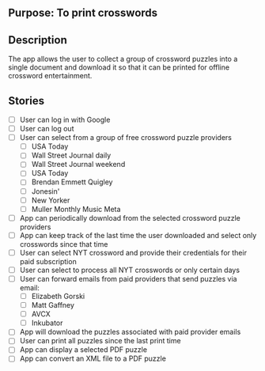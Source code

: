 ## Purpose: To print crosswords

## Description

The app allows the user to collect a group of crossword puzzles into a single document and download it so that it can be printed for offline crossword entertainment.

## Stories

- [ ] User can log in with Google
- [ ] User can log out
- [ ] User can select from a group of free crossword puzzle providers
  * [ ] USA Today
  * [ ] Wall Street Journal daily
  * [ ] Wall Street Journal weekend
  * [ ] USA Today
  * [ ] Brendan Emmett Quigley
  * [ ] Jonesin'
  * [ ] New Yorker
  * [ ] Muller Monthly Music Meta
- [ ] App can periodically download from the selected crossword puzzle providers
- [ ] App can keep track of the last time the user downloaded and select only crosswords since that time
- [ ] User can select NYT crossword and provide their credentials for their paid subscription
- [ ] User can select to process all NYT crosswords or only certain days
- [ ] User can forward emails from paid providers that send puzzles via email:
  * [ ] Elizabeth Gorski
  * [ ] Matt Gaffney
  * [ ] AVCX
  * [ ] Inkubator
- [ ] App will download the puzzles associated with paid provider emails
- [ ] User can print all puzzles since the last print time
- [ ] App can display a selected PDF puzzle
- [ ] App can convert an XML file to a PDF puzzle
